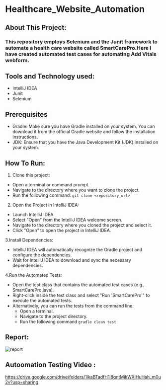 # Healthcare_Website_Automation

## About This Project:
### This repository employs Selenium and the Junit framework to automate a health care website called SmartCarePro.Here I have created automated test cases for automating Add Vitals webform.

## Tools and Technology used:
- IntelliJ IDEA
- Junit
- Selenium

## Prerequisites
- Gradle: Make sure you have Gradle installed on your system. You can download it from the official Gradle website and follow the installation instructions.
- JDK: Ensure that you have the Java Development Kit (JDK) installed on your system.

## How To Run:
1. Clone this project:
 - Open a terminal or command prompt.
 - Navigate to the directory where you want to clone the project.
 - Run the following command:
  ```git clone <repository_url>```
  
2. Open the Project in IntelliJ IDEA:
 - Launch IntelliJ IDEA.
 - Select "Open" from the IntelliJ IDEA welcome screen.
 - Navigate to the directory where you cloned the project and select it.
 - Click "Open" to open the project in IntelliJ IDEA.
  
3.Install Dependencies:
- IntelliJ IDEA will automatically recognize the Gradle project and configure the dependencies.
- Wait for IntelliJ IDEA to download and sync the necessary dependencies.

4.Run the Automated Tests:
- Open the test class that contains the automated test cases (e.g., SmartCarePro.java).
- Right-click inside the test class and select "Run 'SmartCarePro'" to execute the automated tests.
- Alternatively, you can run the tests from the command line:
   - Open a terminal.
   - Navigate to the project directory.
   - Run the following command ```gradle clean test```


## Report:
![report](https://github.com/fahmidasultana14/Healthcare_Website_Automation/assets/101444545/579f61b4-f047-40ad-b79d-49a898456fde)

## Autoomation Testing Video :
https://drive.google.com/drive/folders/1lkaBTadfH1l8qntMjkWXlHuHah_m0u2v?usp=sharing



 



